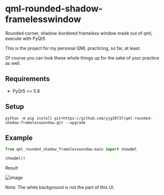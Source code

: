 # qml-rounded-shadow-framelesswindow
Rounded corner, shadow-bordered frameless window made out of qml, execute with PyQt5

This is the project for my personal QML practicing, so far, at least.

Of course you can look these whole things up for the sake of your practice as well.

## Requirements
* PyQt5 >= 5.8

## Setup
`python -m pip install git+https://github.com/yjg30737/qml-rounded-shadow-framelesswindow.git --upgrade`

## Example
```python
from qml_rounded_shadow_framelesswindow.main import showQml

showQml()
```

Result

![image](https://user-images.githubusercontent.com/55078043/172076232-338b2b92-6386-4c28-9d3a-56f0e3156ed9.png)

Note: The white background is not the part of this UI.


